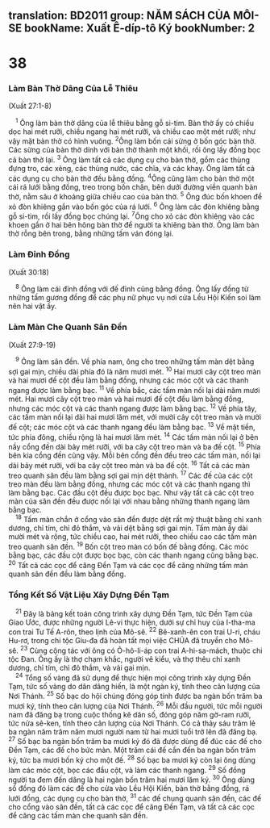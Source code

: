 translation: BD2011
group: NĂM SÁCH CỦA MÔI-SE
bookName: Xuất Ê-díp-tô Ký 
bookNumber: 2
-------

<div class="title"><h1>38</h1><h3>Làm Bàn Thờ Dâng Của Lễ Thiêu</h3><p>(Xuất 27:1-8)</p></div>
<span class="verse xu_38_1"> <sup>1</sup> Ông làm bàn thờ dâng của lễ thiêu bằng gỗ si-tim. Bàn thờ ấy có chiều dọc hai mét rưỡi, chiều ngang hai mét rưỡi, và chiều cao một mét rưỡi; như vậy mặt bàn thờ có hình vuông. </span>
<span class="verse xu_38_2"><sup>2</sup>Ông làm bốn cái sừng ở bốn góc bàn thờ. Các sừng của bàn thờ dính với bàn thờ thành một khối, rồi ông lấy đồng bọc cả bàn thờ lại.</span>
<span class="verse xu_38_3"><sup>3</sup> Ông làm tất cả các dụng cụ cho bàn thờ, gồm các thùng đựng tro, các xẻng, các thùng nước, các chĩa, và các khay. Ông làm tất cả các dụng cụ cho bàn thờ đều bằng đồng. </span>
<span class="verse xu_38_4"><sup>4</sup>Ông cũng làm cho bàn thờ một cái rá lưới bằng đồng, treo trong bốn chân, bên dưới đường viền quanh bàn thờ, nằm sâu ở khoảng giữa chiều cao của bàn thờ. </span>
<span class="verse xu_38_5"><sup>5</sup> Ông đúc bốn khoen để xỏ đòn khiêng gắn vào bốn góc của rá lưới. </span>
<span class="verse xu_38_6"><sup>6</sup> Ông làm các đòn khiêng bằng gỗ si-tim, rồi lấy đồng bọc chúng lại. </span>
<span class="verse xu_38_7"><sup>7</sup>Ông cho xỏ các đòn khiêng vào các khoen gắn ở hai bên hông bàn thờ để người ta khiêng bàn thờ. Ông làm bàn thờ rỗng bên trong, bằng những tấm ván đóng lại.<br/></span>
<div class="title"><h3>Làm Ðỉnh Ðồng</h3><p>(Xuất 30:18)</p></div>
<span class="verse xu_38_8"> <sup>8</sup> Ông làm cái đỉnh đồng với đế đỉnh cũng bằng đồng. Ông lấy đồng từ những tấm gương đồng để các phụ nữ phục vụ nơi cửa Lều Hội Kiến soi làm nên hai vật ấy. <br/></span>
<div class="title"><h3>Làm Màn Che Quanh Sân Ðền</h3><p>(Xuất 27:9-19)</p></div>
<span class="verse xu_38_9"> <sup>9</sup> Ông làm sân đền. Về phía nam, ông cho treo những tấm màn dệt bằng sợi gai mịn, chiều dài phía đó là năm mươi mét. </span>
<span class="verse xu_38_10"><sup>10</sup> Hai mươi cây cột treo màn và hai mươi đế cột đều làm bằng đồng, nhưng các móc cột và các thanh ngang được làm bằng bạc. </span>
<span class="verse xu_38_11"><sup>11</sup> Về phía bắc, các tấm màn nối lại dài năm mươi mét. Hai mươi cây cột treo màn và hai mươi đế cột đều làm bằng đồng, nhưng các móc cột và các thanh ngang được làm bằng bạc. </span>
<span class="verse xu_38_12"><sup>12</sup> Về phía tây, các tấm màn nối lại dài hai mươi lăm mét, với mười cây cột treo màn và mười đế cột; các móc cột và các thanh ngang đều làm bằng bạc. </span>
<span class="verse xu_38_13"><sup>13</sup> Về mặt tiền, tức phía đông, chiều rộng là hai mươi lăm mét. </span>
<span class="verse xu_38_14"><sup>14</sup> Các tấm màn nối lại ở bên nầy cổng đền dài bảy mét rưỡi, với ba cây cột treo màn và ba đế cột. </span>
<span class="verse xu_38_15"><sup>15</sup> Phía bên kia cổng đền cũng vậy. Mỗi bên cổng đền đều treo các tấm màn, nối lại dài bảy mét rưỡi, với ba cây cột treo màn và ba đế cột. </span>
<span class="verse xu_38_16"><sup>16</sup> Tất cả các màn treo quanh sân đều làm bằng sợi gai mịn dệt thành. </span>
<span class="verse xu_38_17"><sup>17</sup> Các đế của các cột treo màn đều làm bằng đồng, nhưng các móc cột và các thanh ngang thì làm bằng bạc. Các đầu cột đều được bọc bạc. Như vậy tất cả các cột treo màn của sân đền đều được nối lại với nhau bằng những thanh ngang làm bằng bạc.<br/></span>
<span class="verse xu_38_18"> <sup>18</sup> Tấm màn chắn ở cổng vào sân đền được dệt rất mỹ thuật bằng chỉ xanh dương, chỉ tím, chỉ đỏ thắm, và vải dệt bằng sợi gai mịn. Tấm màn ấy dài mười mét và rộng, tức chiều cao, hai mét rưỡi, theo chiều cao các tấm màn treo quanh sân đền. </span>
<span class="verse xu_38_19"><sup>19</sup> Bốn cột treo màn có bốn đế bằng đồng. Các móc bằng bạc, các đầu cột được bọc bạc, còn các thanh ngang cũng bằng bạc. </span>
<span class="verse xu_38_20"><sup>20</sup> Tất cả các cọc để căng Ðền Tạm và các cọc để căng những tấm màn quanh sân đền đều làm bằng đồng.<br/></span>
<div class="title"><h3>Tổng Kết Số Vật Liệu Xây Dựng Ðền Tạm</h3></div>
<span class="verse xu_38_21"> <sup>21</sup> Ðây là bảng kết toán công trình xây dựng Ðền Tạm, tức Ðền Tạm của Giao Ước, được những người Lê-vi thực hiện, dưới sự chỉ huy của I-tha-ma con trai Tư Tế A-rôn, theo lịnh của Mô-sê. </span>
<span class="verse xu_38_22"><sup>22</sup> Bê-xanh-ên con trai U-ri, cháu Hu-rơ, trong chi tộc Giu-đa đã hoàn tất mọi việc CHÚA đã truyền cho Mô-sê. </span>
<span class="verse xu_38_23"><sup>23</sup> Cùng cộng tác với ông có Ô-hô-li-áp con trai A-hi-sa-mách, thuộc chi tộc Ðan. Ông ấy là thợ chạm khắc, người vẽ kiểu, và thợ thêu chỉ xanh dương, chỉ tím, chỉ đỏ thắm, và vải gai mịn.<br/></span>
<span class="verse xu_38_24"> <sup>24</sup> Tổng số vàng đã sử dụng để thực hiện mọi công trình xây dựng Ðền Tạm, tức số vàng do dân dâng hiến, là một ngàn ký, tính theo cân lượng của Nơi Thánh. </span>
<span class="verse xu_38_25"><sup>25</sup> Số bạc do hội chúng đóng góp tính được ba ngàn bốn trăm ba mươi ký, tính theo cân lượng của Nơi Thánh. </span>
<span class="verse xu_38_26"><sup>26</sup> Mỗi đầu người, tức mỗi người nam đã đăng bạ trong cuộc thống kê dân số, đóng góp năm gờ-ram rưỡi, tức nửa sê-ken, tính theo cân lượng của Nơi Thánh. Có cả thảy sáu trăm lẻ ba ngàn năm trăm năm mươi người nam từ hai mươi tuổi trở lên đã đăng bạ. </span>
<span class="verse xu_38_27"><sup>27</sup> Số bạc ba ngàn bốn trăm ba mươi ký đó đã được dùng để đúc các đế cho Ðền Tạm, các đế cho bức màn. Một trăm cái đế cần đến ba ngàn bốn trăm ký, tức ba mươi bốn ký cho một đế. </span>
<span class="verse xu_38_28"><sup>28</sup> Số bạc ba mươi ký còn lại ông dùng làm các móc cột, bọc các đầu cột, và làm các thanh ngang. </span>
<span class="verse xu_38_29"><sup>29</sup> Số đồng người ta đem đến dâng là hai ngàn bốn trăm hai mươi lăm ký. </span>
<span class="verse xu_38_30"><sup>30</sup> Ông dùng số đồng đó làm các đế cho cửa vào Lều Hội Kiến, bàn thờ bằng đồng, rá lưới đồng, các dụng cụ cho bàn thờ, </span>
<span class="verse xu_38_31"><sup>31</sup> các đế chung quanh sân đền, các đế cho cổng vào sân đền, tất cả các cọc để căng Ðền Tạm, và tất cả các cọc để căng các tấm màn che quanh sân đền.<br/></span>
